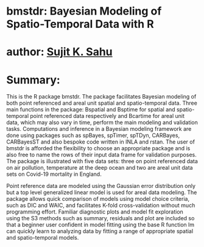 # bmstdr: Bayesian Modeling of Spatio-Temporal Data with R
# author: <a href="https://www.sujitsahu.com/">Sujit K. Sahu </a>
# Summary: 

This is the R package bmstdr. The package facilitates Bayesian modeling of both point referenced and areal unit spatial  and spatio-temporal data. Three main functions in the package: Bspatial and Bsptime for spatial and spatio-temporal point referenced data respectively and Bcartime for areal unit data, which may also vary in time, perform the main modeling 
and validation tasks. Computations and inference in a Bayesian modeling framework are done using packages such as spBayes, spTimer, spTDyn, CARBayes, CARBayesST and also bespoke 
code written in INLA and rstan. The user of bmstdr is afforded the flexibility to choose 
an appropriate package and is also free to name the rows of their input data frame for validation purposes. 
The package is illustrated with five data sets: three on point referenced data on air pollution, 
temperature at the deep ocean and two are areal unit data sets on Covid-19 mortality in England.


  Point reference data are modeled using the Gaussian error distribution only but a top 
  level generalized linear model is used for areal data modeling. The package allows 
  quick comparison of models using model choice criteria, such as DIC and WAIC, 
  and facilitates K-fold cross-validation without much programming effort. 
  Familiar diagnostic plots and model fit exploration using the S3 methods such as summary, 
  residuals and plot are included so that a beginner user confident in model fitting using the 
  base R function lm can quickly learn to analyzing data by fitting a range of 
  appropriate spatial and spatio-temporal models.

